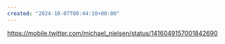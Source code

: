 ```yaml
---
created: "2024-10-07T00:44:10+00:00"
---
```

https://mobile.twitter.com/michael_nielsen/status/1416049157001842690

 